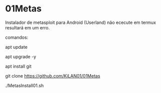 # 01Metas
Instalador de metasploit para Android (Userland) não ececute em termux resultará em um erro.




comandos:


apt update 

apt upgrade -y




apt install git




git clone https://github.com/KiLAN01/01Metas




./MetasInstall01.sh

